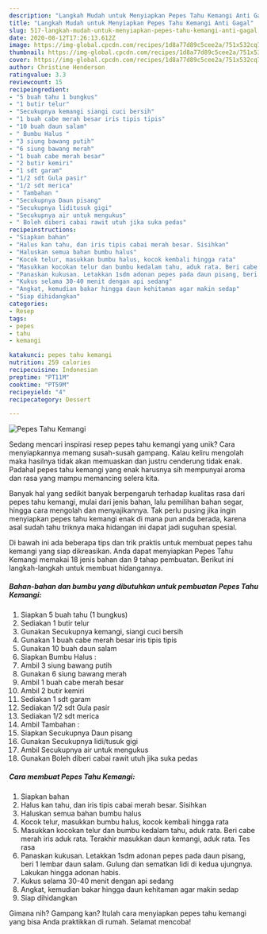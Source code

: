 ```yaml
---
description: "Langkah Mudah untuk Menyiapkan Pepes Tahu Kemangi Anti Gagal"
title: "Langkah Mudah untuk Menyiapkan Pepes Tahu Kemangi Anti Gagal"
slug: 517-langkah-mudah-untuk-menyiapkan-pepes-tahu-kemangi-anti-gagal
date: 2020-08-12T17:26:13.612Z
image: https://img-global.cpcdn.com/recipes/1d8a77d89c5cee2a/751x532cq70/pepes-tahu-kemangi-foto-resep-utama.jpg
thumbnail: https://img-global.cpcdn.com/recipes/1d8a77d89c5cee2a/751x532cq70/pepes-tahu-kemangi-foto-resep-utama.jpg
cover: https://img-global.cpcdn.com/recipes/1d8a77d89c5cee2a/751x532cq70/pepes-tahu-kemangi-foto-resep-utama.jpg
author: Christine Henderson
ratingvalue: 3.3
reviewcount: 15
recipeingredient:
- "5 buah tahu 1 bungkus"
- "1 butir telur"
- "Secukupnya kemangi siangi cuci bersih"
- "1 buah cabe merah besar iris tipis tipis"
- "10 buah daun salam"
- " Bumbu Halus "
- "3 siung bawang putih"
- "6 siung bawang merah"
- "1 buah cabe merah besar"
- "2 butir kemiri"
- "1 sdt garam"
- "1/2 sdt Gula pasir"
- "1/2 sdt merica"
- " Tambahan "
- "Secukupnya Daun pisang"
- "Secukupnya liditusuk gigi"
- "Secukupnya air untuk mengukus"
- " Boleh diberi cabai rawit utuh jika suka pedas"
recipeinstructions:
- "Siapkan bahan"
- "Halus kan tahu, dan iris tipis cabai merah besar. Sisihkan"
- "Haluskan semua bahan bumbu halus"
- "Kocok telur, masukkan bumbu halus, kocok kembali hingga rata"
- "Masukkan kocokan telur dan bumbu kedalam tahu, aduk rata. Beri cabe merah iris aduk rata. Terakhir masukkan daun kemangi, aduk rata. Tes rasa"
- "Panaskan kukusan. Letakkan 1sdm adonan pepes pada daun pisang, beri 1 lembar daun salam. Gulung dan sematkan lidi di kedua ujungnya. Lakukan hingga adonan habis."
- "Kukus selama 30-40 menit dengan api sedang"
- "Angkat, kemudian bakar hingga daun kehitaman agar makin sedap"
- "Siap dihidangkan"
categories:
- Resep
tags:
- pepes
- tahu
- kemangi

katakunci: pepes tahu kemangi 
nutrition: 259 calories
recipecuisine: Indonesian
preptime: "PT11M"
cooktime: "PT59M"
recipeyield: "4"
recipecategory: Dessert

---
```



![Pepes Tahu Kemangi](https://img-global.cpcdn.com/recipes/1d8a77d89c5cee2a/751x532cq70/pepes-tahu-kemangi-foto-resep-utama.jpg)

Sedang mencari inspirasi resep pepes tahu kemangi yang unik? Cara menyiapkannya memang susah-susah gampang. Kalau keliru mengolah maka hasilnya tidak akan memuaskan dan justru cenderung tidak enak. Padahal pepes tahu kemangi yang enak harusnya sih mempunyai aroma dan rasa yang mampu memancing selera kita.

Banyak hal yang sedikit banyak berpengaruh terhadap kualitas rasa dari pepes tahu kemangi, mulai dari jenis bahan, lalu pemilihan bahan segar, hingga cara mengolah dan menyajikannya. Tak perlu pusing jika ingin menyiapkan pepes tahu kemangi enak di mana pun anda berada, karena asal sudah tahu triknya maka hidangan ini dapat jadi suguhan spesial.




Di bawah ini ada beberapa tips dan trik praktis untuk membuat pepes tahu kemangi yang siap dikreasikan. Anda dapat menyiapkan Pepes Tahu Kemangi memakai 18 jenis bahan dan 9 tahap pembuatan. Berikut ini langkah-langkah untuk membuat hidangannya.

<!--inarticleads1-->

##### Bahan-bahan dan bumbu yang dibutuhkan untuk pembuatan Pepes Tahu Kemangi:

1. Siapkan 5 buah tahu (1 bungkus)
1. Sediakan 1 butir telur
1. Gunakan Secukupnya kemangi, siangi cuci bersih
1. Gunakan 1 buah cabe merah besar iris tipis tipis
1. Gunakan 10 buah daun salam
1. Siapkan  Bumbu Halus :
1. Ambil 3 siung bawang putih
1. Gunakan 6 siung bawang merah
1. Ambil 1 buah cabe merah besar
1. Ambil 2 butir kemiri
1. Sediakan 1 sdt garam
1. Sediakan 1/2 sdt Gula pasir
1. Sediakan 1/2 sdt merica
1. Ambil  Tambahan :
1. Siapkan Secukupnya Daun pisang
1. Gunakan Secukupnya lidi/tusuk gigi
1. Ambil Secukupnya air untuk mengukus
1. Gunakan  Boleh diberi cabai rawit utuh jika suka pedas




<!--inarticleads2-->

##### Cara membuat Pepes Tahu Kemangi:

1. Siapkan bahan
1. Halus kan tahu, dan iris tipis cabai merah besar. Sisihkan
1. Haluskan semua bahan bumbu halus
1. Kocok telur, masukkan bumbu halus, kocok kembali hingga rata
1. Masukkan kocokan telur dan bumbu kedalam tahu, aduk rata. Beri cabe merah iris aduk rata. Terakhir masukkan daun kemangi, aduk rata. Tes rasa
1. Panaskan kukusan. Letakkan 1sdm adonan pepes pada daun pisang, beri 1 lembar daun salam. Gulung dan sematkan lidi di kedua ujungnya. Lakukan hingga adonan habis.
1. Kukus selama 30-40 menit dengan api sedang
1. Angkat, kemudian bakar hingga daun kehitaman agar makin sedap
1. Siap dihidangkan




Gimana nih? Gampang kan? Itulah cara menyiapkan pepes tahu kemangi yang bisa Anda praktikkan di rumah. Selamat mencoba!
